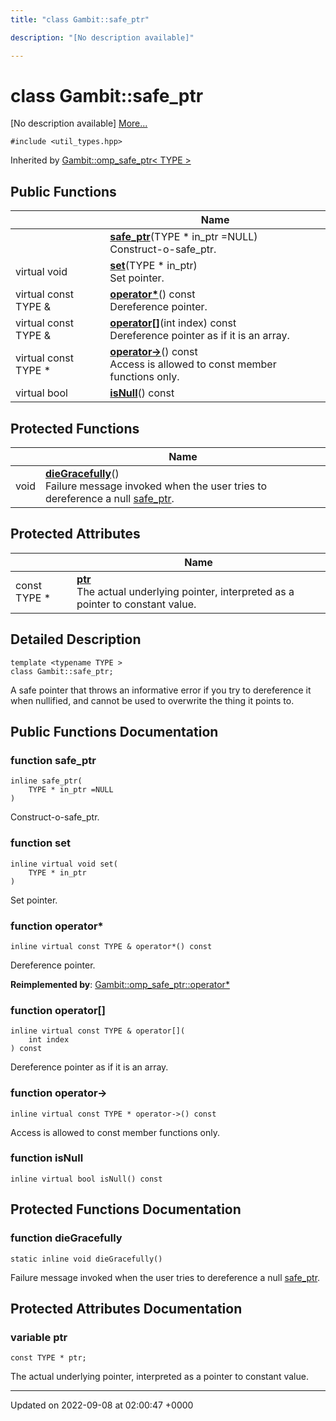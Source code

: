 ```yaml
---
title: "class Gambit::safe_ptr"

description: "[No description available]"

---
```


# class Gambit::safe_ptr



[No description available] [More...](#detailed-description)


`#include <util_types.hpp>`

Inherited by [Gambit::omp_safe_ptr< TYPE >](/documentation/code/classes/classgambit_1_1omp__safe__ptr/)

## Public Functions

|                | Name           |
| -------------- | -------------- |
| | **[safe_ptr](/documentation/code/classes/classgambit_1_1safe__ptr/#function-gambitsafe-ptr-safe-ptr)**(TYPE * in_ptr =NULL)<br>Construct-o-safe_ptr.  |
| virtual void | **[set](/documentation/code/classes/classgambit_1_1safe__ptr/#function-gambitsafe-ptr-set)**(TYPE * in_ptr)<br>Set pointer.  |
| virtual const TYPE & | **[operator*](/documentation/code/classes/classgambit_1_1safe__ptr/#function-gambitsafe-ptr-operator)**() const<br>Dereference pointer.  |
| virtual const TYPE & | **[operator[]](/documentation/code/classes/classgambit_1_1safe__ptr/#function-gambitsafe-ptr-operator)**(int index) const<br>Dereference pointer as if it is an array.  |
| virtual const TYPE * | **[operator->](/documentation/code/classes/classgambit_1_1safe__ptr/#function-gambitsafe-ptr-operator)**() const<br>Access is allowed to const member functions only.  |
| virtual bool | **[isNull](/documentation/code/classes/classgambit_1_1safe__ptr/#function-gambitsafe-ptr-isnull)**() const |

## Protected Functions

|                | Name           |
| -------------- | -------------- |
| void | **[dieGracefully](/documentation/code/classes/classgambit_1_1safe__ptr/#function-gambitsafe-ptr-diegracefully)**()<br>Failure message invoked when the user tries to dereference a null [safe_ptr](/documentation/code/classes/classgambit_1_1safe__ptr/).  |

## Protected Attributes

|                | Name           |
| -------------- | -------------- |
| const TYPE * | **[ptr](/documentation/code/classes/classgambit_1_1safe__ptr/#variable-gambitsafe-ptr-ptr)** <br>The actual underlying pointer, interpreted as a pointer to constant value.  |

## Detailed Description

```
template <typename TYPE >
class Gambit::safe_ptr;
```


A safe pointer that throws an informative error if you try to dereference it when nullified, and cannot be used to overwrite the thing it points to. 

## Public Functions Documentation

### function safe_ptr

```
inline safe_ptr(
    TYPE * in_ptr =NULL
)
```

Construct-o-safe_ptr. 

### function set

```
inline virtual void set(
    TYPE * in_ptr
)
```

Set pointer. 

### function operator*

```
inline virtual const TYPE & operator*() const
```

Dereference pointer. 

**Reimplemented by**: [Gambit::omp_safe_ptr::operator*](/documentation/code/classes/classgambit_1_1omp__safe__ptr/#function-gambitomp-safe-ptr-operator)


### function operator[]

```
inline virtual const TYPE & operator[](
    int index
) const
```

Dereference pointer as if it is an array. 

### function operator->

```
inline virtual const TYPE * operator->() const
```

Access is allowed to const member functions only. 

### function isNull

```
inline virtual bool isNull() const
```


## Protected Functions Documentation

### function dieGracefully

```
static inline void dieGracefully()
```

Failure message invoked when the user tries to dereference a null [safe_ptr](/documentation/code/classes/classgambit_1_1safe__ptr/). 

## Protected Attributes Documentation

### variable ptr

```
const TYPE * ptr;
```

The actual underlying pointer, interpreted as a pointer to constant value. 

-------------------------------

Updated on 2022-09-08 at 02:00:47 +0000